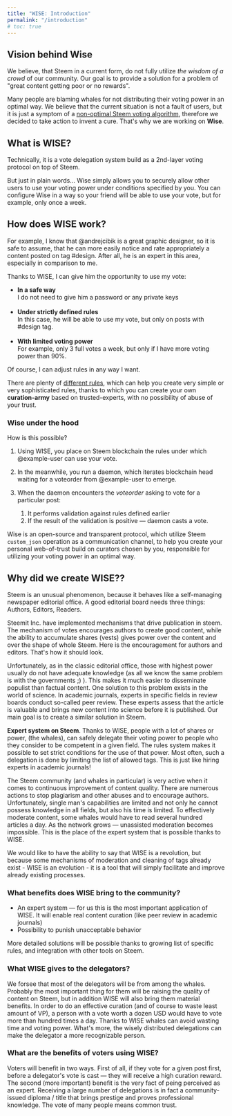 ```yaml
---
title: "WISE: Introduction"
permalink: "/introduction"
# toc: true
---
```


## Vision behind Wise

We believe, that Steem in a current form, do not fully utilize _the wisdom of a crowd_ of our community. Our goal is to provide a solution for a problem of "great content getting poor or no rewards".

Many people are blaming whales for not distributing their voting power in an optimal way. We believe that the current situation is not a fault of users, but it is just a symptom of a [non-optimal Steem voting algorithm](https://steemit.com/steem/@noisy/why-our-way-of-distributing-steem-by-voting-sucks-why-it-does-not-scale-and-how-we-can-improve-this-situation), therefore we decided to take action to invent a cure. That's why we are working on **Wise**.


## What is WISE?

Technically, it is a vote delegation system build as a 2nd-layer voting protocol on top of Steem.

But just in plain words... Wise simply allows you to securely allow other users to use your voting power under conditions specified by you. You can configure Wise in a way so your friend will be able to use your vote, but for example, only once a week.


## How does WISE work?

For example, I know that @andrejcibik is a great graphic designer, so it is safe to assume, that he can more easily notice and rate appropriately a content posted on tag #design. After all, he is an expert in this area, especially in comparison to me.

Thanks to WISE, I can give him the opportunity to use my vote:

- **In a safe way** <br>I do not need to give him a password or any private keys<br><br>
- **Under strictly defined rules**<br>In this case, he will be able to use my vote, but only on posts with #design tag.<br><br>
- **With limited voting power**<br>For example, only 3 full votes a week, but only if I have more voting power than 90%.

Of course, I can adjust rules in any way I want.

There are plenty of [different rules](/rules/), which can help you create very simple or very sophisticated rules, thanks to which you can create your own **curation-army** based on trusted-experts, with no possibility of abuse of your trust.

### Wise under the hood

How is this possible?

1. Using WISE, you place on Steem blockchain the rules under which @example-user can use your vote.

2. In the meanwhile, you run a daemon, which iterates blockchain head waiting for a voteorder from @example-user to emerge.

3. When the daemon encounters the _voteorder_ asking to vote for a particular post:

    1. It performs validation against rules defined earlier
    2. If the result of the validation is positive — daemon casts a vote.

Wise is an open-source and transparent protocol, which utilize Steem `custom_json` operation as a communication channel, to help you create your personal web-of-trust build on curators chosen by you, responsible for utilizing your voting power in an optimal way.

## Why did we create WISE??

Steem is an unusual phenomenon, because it behaves like a self-managing newspaper editorial office. A good editorial board needs three things: Authors, Editors, Readers.

 Steemit Inc. have implemented mechanisms that drive publication in steem. The mechanism of votes encourages authors to create good content, while the ability to accumulate shares (vests) gives power over the content and over the shape of whole Steem. Here is the encouragement for authors and editors. That's how it should look.

 Unfortunately, as in the classic editorial office, those with highest power usually do not have adequate knowledge (as all we know the same problem is with the governments ;) ). This makes it much easier to disseminate populist than factual content. One solution to this problem exists in the world of science. In academic journals, experts in specific fields in review boards conduct so-called peer review. These experts assess that the article is valuable and brings new content into science before it is published. Our main goal is to create a similar solution in Steem.

**Expert system on Steem**. Thanks to WISE, people with a lot of shares or power, (the whales), can safely delegate their voting power to people who they consider to be competent in a given field. The rules system makes it possible to set strict conditions for the use of that power. Most often, such a delegation is done by limiting the list of allowed tags. This is just like hiring experts in academic journals!

The Steem community (and whales in particular) is very active when it comes to continuous improvement of content quality. There are numerous actions to stop plagiarism and other abuses and to encourage authors. Unfortunately, single man's capabilities are limited and not only he cannot possess knowledge in all fields, but also his time is limited. To effectively moderate content, some whales would have to read several hundred articles a day. As the network grows — unassisted moderation becomes impossible. This is the place of the expert system that is possible thanks to WISE.

We would like to have the ability to say that WISE is a revolution, but because some mechanisms of moderation and cleaning of tags already exist - WISE is an evolution - it is a tool that will simply facilitate and improve already existing processes.

### What benefits does WISE bring to the community?

- An expert system — for us this is the most important application of WISE. It will enable real content curation (like peer review in academic journals)
- Possibility to punish unacceptable behavior

More detailed solutions will be possible thanks to growing list of specific rules, and integration with other tools on Steem.

### What WISE gives to the delegators?

We forsee that most of the delegators will be from among the whales. Probably the most important thing for them will be raising the quality of content on Steem, but in addition WISE will also bring them material benefits. In order to do an effective curation (and of course to waste least amount of VP), a person with a vote worth a dozen USD would have to vote more than hundred times a day. Thanks to WISE whales can avoid wasting time and voting power. What's more, the wisely distributed delegations can make the delegator a more recognizable person.

### What are the benefits of voters using WISE?

Voters will benefit in two ways. First of all, if they vote for a given post first, before a delegator's vote is cast — they will receive a high curation reward. The second (more important) benefit is the very fact of peing perceived as an expert. Receiving a large number of delegations is in fact a community-issued diploma / title that brings prestige and proves professional knowledge. The vote of many people means common trust.
